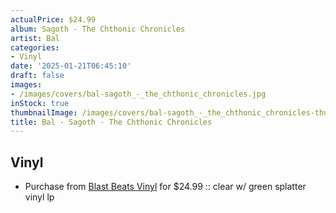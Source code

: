 ```yaml
---
actualPrice: $24.99
album: Sagoth - The Chthonic Chronicles
artist: Bal
categories:
- Vinyl
date: '2025-01-21T06:45:10'
draft: false
images:
- /images/covers/bal-sagoth_-_the_chthonic_chronicles.jpg
inStock: true
thumbnailImage: /images/covers/bal-sagoth_-_the_chthonic_chronicles-thumb.jpg
title: Bal - Sagoth - The Chthonic Chronicles
---
```


## Vinyl
* Purchase from [Blast Beats Vinyl](https://blastbeatsvinyl.com/products/bal-sagoth-the-chthonic-chronicles-clear-w-green-splatter-vinyl-lp) for $24.99 :: clear w/ green splatter vinyl lp
